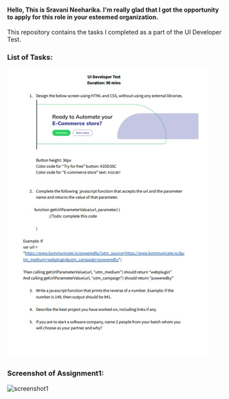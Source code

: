 

#### Hello, This is Sravani Neeharika. I'm really glad that I got the opportunity to apply for this role in your esteemed organization.
This repository contains the tasks I completed as a part of the UI Developer Test.

### List of Tasks:
<img src="UI Developer Test.jpeg" alt="assignment list"/>

### Screenshot of Assignment1:
<img src="" alt="screenshot1"/>
